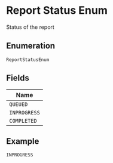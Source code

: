 
# Report Status Enum

Status of the report

## Enumeration

`ReportStatusEnum`

## Fields

| Name |
|  --- |
| `QUEUED` |
| `INPROGRESS` |
| `COMPLETED` |

## Example

```
INPROGRESS
```


